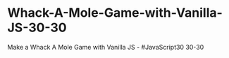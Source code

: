 # Whack-A-Mole-Game-with-Vanilla-JS-30-30
Make a Whack A Mole Game with Vanilla JS - #JavaScript30 30-30
